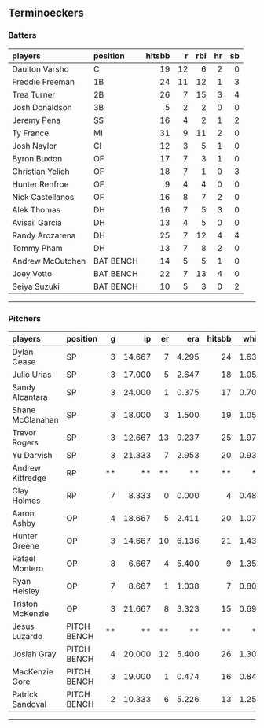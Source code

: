 ## Terminoeckers

### Batters

 
|players          |position  | hitsbb|  r| rbi| hr| sb| 
|:----------------|:---------|------:|--:|---:|--:|--:| 
|Daulton Varsho   |C         |     19| 12|   6|  2|  0| 
|Freddie Freeman  |1B        |     24| 11|  12|  1|  3| 
|Trea Turner      |2B        |     26|  7|  15|  3|  4| 
|Josh Donaldson   |3B        |      5|  2|   2|  0|  0| 
|Jeremy Pena      |SS        |     16|  4|   2|  1|  2| 
|Ty France        |MI        |     31|  9|  11|  2|  0| 
|Josh Naylor      |CI        |     12|  3|   5|  1|  0| 
|Byron Buxton     |OF        |     17|  7|   3|  1|  0| 
|Christian Yelich |OF        |     18|  7|   1|  0|  3| 
|Hunter Renfroe   |OF        |      9|  4|   4|  0|  0| 
|Nick Castellanos |OF        |     16|  8|   7|  2|  0| 
|Alek Thomas      |DH        |     16|  7|   5|  3|  0| 
|Avisail Garcia   |DH        |     13|  4|   5|  0|  0| 
|Randy Arozarena  |DH        |     25|  7|  12|  4|  4| 
|Tommy Pham       |DH        |     13|  7|   8|  2|  0| 
|Andrew McCutchen |BAT BENCH |     14|  5|   5|  1|  0| 
|Joey Votto       |BAT BENCH |     22|  7|  13|  4|  0| 
|Seiya Suzuki     |BAT BENCH |     10|  5|   3|  0|  2| 

* * *

### Pitchers

 
|players          |position    |  g|     ip| er|   era| hitsbb|  whip| so|  w| sv| 
|:----------------|:-----------|--:|------:|--:|-----:|------:|-----:|--:|--:|--:| 
|Dylan Cease      |SP          |  3| 14.667|  7| 4.295|     24| 1.636| 14|  0|  0| 
|Julio Urias      |SP          |  3| 17.000|  5| 2.647|     18| 1.059| 16|  1|  0| 
|Sandy Alcantara  |SP          |  3| 24.000|  1| 0.375|     17| 0.708| 29|  3|  0| 
|Shane McClanahan |SP          |  3| 18.000|  3| 1.500|     19| 1.056| 24|  3|  0| 
|Trevor Rogers    |SP          |  3| 12.667| 13| 9.237|     25| 1.974| 10|  0|  0| 
|Yu Darvish       |SP          |  3| 21.333|  7| 2.953|     20| 0.937| 16|  1|  0| 
|Andrew Kittredge |RP          | **|     **| **|    **|     **|    **| **| **| **| 
|Clay Holmes      |RP          |  7|  8.333|  0| 0.000|      4| 0.480| 10|  0|  6| 
|Aaron Ashby      |OP          |  4| 18.667|  5| 2.411|     20| 1.071| 27|  1|  0| 
|Hunter Greene    |OP          |  3| 14.667| 10| 6.136|     21| 1.432| 20|  1|  0| 
|Rafael Montero   |OP          |  8|  6.667|  4| 5.400|      9| 1.350|  7|  2|  0| 
|Ryan Helsley     |OP          |  7|  8.667|  1| 1.038|      7| 0.808|  7|  0|  2| 
|Triston McKenzie |OP          |  3| 21.667|  8| 3.323|     15| 0.692| 15|  1|  0| 
|Jesus Luzardo    |PITCH BENCH | **|     **| **|    **|     **|    **| **| **| **| 
|Josiah Gray      |PITCH BENCH |  4| 20.000| 12| 5.400|     26| 1.300| 24|  2|  0| 
|MacKenzie Gore   |PITCH BENCH |  3| 19.000|  1| 0.474|     16| 0.842| 25|  2|  0| 
|Patrick Sandoval |PITCH BENCH |  2| 10.333|  6| 5.226|     13| 1.258| 11|  1|  0| 


* * *


